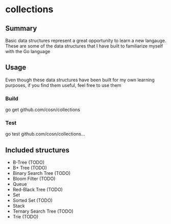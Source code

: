 collections
===========

## Summary

Basic data structures represent a great opportunity to learn a new langauge. 
These are some of the data structures that I have built to familiarize myself with the Go language

## Usage

Even though these data structures have been built for my own learning purposes, if you find them useful, feel free to use them

### Build

go get github.com/cosn/collections

### Test

go test github.com/cosn/collections...

## Included structures

- B-Tree (TODO)
- B+ Tree (TODO)
- Binary Search Tree (TODO)
- Bloom Filter (TODO)
- Queue
- Red-Black Tree (TODO)
- Set
- Sorted Set (TODO)
- Stack
- Ternary Search Tree (TODO)
- Trie (TODO)
